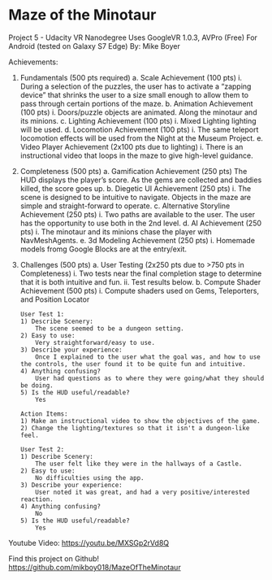 # Maze of the Minotaur
Project 5 - Udacity VR Nanodegree
Uses GoogleVR 1.0.3, AVPro (Free)
For Android (tested on Galaxy S7 Edge)
By: Mike Boyer

Achievements:
1.	Fundamentals (500 pts required)
	a.	Scale Achievement (100 pts)
		i.	During a selection of the puzzles, the user has to activate a “zapping device” that shrinks the user to a size small enough to allow them to pass through certain portions of the maze.
	b.	Animation Achievement (100 pts)
		i.	Doors/puzzle objects are animated. Along the minotaur and its minions.
	c.	Lighting Achievement (100 pts)
		i.	Mixed Lighting lighting will be used.
	d.	Locomotion Achievement (100 pts)
		i.	The same teleport locomotion effects will be used from the Night at the Museum Project.
	e.	Video Player Achievement (2x100 pts due to lighting)
		i.	There is an instructional video that loops in the maze to give high-level guidance.
2.	Completeness (500 pts)
	a.	Gamification Achievement (250 pts)
		The HUD displays the player’s score. As the gems are collected and baddies killed, the score goes up.
	b.	Diegetic UI Achievement (250 pts)
		i.	The scene is designed to be intuitive to navigate. Objects in the maze are simple and straight-forward to operate. 
	c.	Alternative Storyline Achievement (250 pts)
		i.	Two paths are available to the user. The user has the opportunity to use both in the 2nd level.
	d.	AI Achievement (250 pts)
		i.	The minotaur and its minions chase the player with NavMeshAgents.
	e.	3d Modeling Achievement (250 pts)
		i.	Homemade models fromg Google Blocks are at the entry/exit.
3.	Challenges (500 pts)
	a.	User Testing (2x250 pts due to >750 pts in Completeness)
		i.	Two tests near the final completion stage to determine that it is both intuitive and fun.
		ii. Test results below.
	b.	Compute Shader Achievement (500 pts)
		i.	Compute shaders used on Gems, Teleporters, and Position Locator


		User Test 1:
		1) Describe Scenery:
			The scene seemed to be a dungeon setting.
		2) Easy to use:
			Very straightforward/easy to use.
		3) Describe your experience:
			Once I explained to the user what the goal was, and how to use the controls, the user found it to be quite fun and intuitive.
		4) Anything confusing?
			User had questions as to where they were going/what they should be doing.
		5) Is the HUD useful/readable?
			Yes
			
		Action Items:
		1) Make an instructional video to show the objectives of the game.
		2) Change the lighting/textures so that it isn't a dungeon-like feel.
		
		User Test 2:
		1) Describe Scenery:
			The user felt like they were in the hallways of a Castle. 
		2) Easy to use:
			No difficulties using the app.
		3) Describe your experience:
			User noted it was great, and had a very positive/interested reaction.
		4) Anything confusing?
			No
		5) Is the HUD useful/readable?
			Yes

Youtube Video:
https://youtu.be/MXSGp2rVd8Q

Find this project on Github! 
https://github.com/mikboy018/MazeOfTheMinotaur



